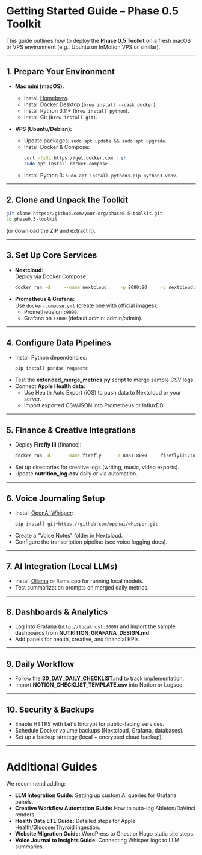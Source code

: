 
# Getting Started Guide – Phase 0.5 Toolkit

This guide outlines how to deploy the **Phase 0.5 Toolkit** on a fresh macOS or VPS environment (e.g., Ubuntu on InMotion VPS or similar).

---

## 1. **Prepare Your Environment**
- **Mac mini (macOS):**
  - Install [Homebrew](https://brew.sh/).
  - Install Docker Desktop (`brew install --cask docker`).
  - Install Python 3.11+ (`brew install python`).
  - Install Git (`brew install git`).

- **VPS (Ubuntu/Debian):**
  - Update packages: `sudo apt update && sudo apt upgrade`.
  - Install Docker & Compose:
    ```bash
    curl -fsSL https://get.docker.com | sh
    sudo apt install docker-compose
    ```
  - Install Python 3: `sudo apt install python3-pip python3-venv`.

---

## 2. **Clone and Unpack the Toolkit**
```bash
git clone https://github.com/your-org/phase0.5-toolkit.git
cd phase0.5-toolkit
```
(or download the ZIP and extract it).

---

## 3. **Set Up Core Services**
- **Nextcloud:**  
  Deploy via Docker Compose:
  ```bash
  docker run -d     --name nextcloud     -p 8080:80     -v nextcloud:/var/www/html     nextcloud
  ```
- **Prometheus & Grafana:**  
  Use `docker-compose.yml` (create one with official images).
  - Prometheus on `:9090`.
  - Grafana on `:3000` (default admin: admin/admin).

---

## 4. **Configure Data Pipelines**
- Install Python dependencies:
  ```bash
  pip install pandas requests
  ```
- Test the **extended_merge_metrics.py** script to merge sample CSV logs.
- Connect **Apple Health data**:
  - Use Health Auto Export (iOS) to push data to Nextcloud or your server.
  - Import exported CSV/JSON into Prometheus or InfluxDB.

---

## 5. **Finance & Creative Integrations**
- Deploy **Firefly III** (finance):
  ```bash
  docker run -d     --name firefly     -p 8081:8080     fireflyiii/core:latest
  ```
- Set up directories for creative logs (writing, music, video exports).
- Update **nutrition_log.csv** daily or via automation.

---

## 6. **Voice Journaling Setup**
- Install [OpenAI Whisper](https://github.com/openai/whisper):
  ```bash
  pip install git+https://github.com/openai/whisper.git
  ```
- Create a "Voice Notes" folder in Nextcloud.
- Configure the transcription pipeline (see voice logging docs).

---

## 7. **AI Integration (Local LLMs)**
- Install [Ollama](https://ollama.ai/) or llama.cpp for running local models.
- Test summarization prompts on merged daily metrics.

---

## 8. **Dashboards & Analytics**
- Log into Grafana (`http://localhost:3000`) and import the sample dashboards from **NUTRITION_GRAFANA_DESIGN.md**.
- Add panels for health, creative, and financial KPIs.

---

## 9. **Daily Workflow**
- Follow the **30_DAY_DAILY_CHECKLIST.md** to track implementation.
- Import **NOTION_CHECKLIST_TEMPLATE.csv** into Notion or Logseq.

---

## 10. **Security & Backups**
- Enable HTTPS with Let's Encrypt for public-facing services.
- Schedule Docker volume backups (Nextcloud, Grafana, databases).
- Set up a backup strategy (local + encrypted cloud backup).

---

# Additional Guides
We recommend adding:
- **LLM Integration Guide:** Setting up custom AI queries for Grafana panels.
- **Creative Workflow Automation Guide:** How to auto-log Ableton/DaVinci renders.
- **Health Data ETL Guide:** Detailed steps for Apple Health/Glucose/Thyroid ingestion.
- **Website Migration Guide:** WordPress to Ghost or Hugo static site steps.
- **Voice Journal to Insights Guide:** Connecting Whisper logs to LLM summaries.

